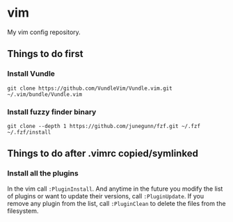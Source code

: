 # vim
My vim config repository.

## Things to do first
### Install Vundle
```
git clone https://github.com/VundleVim/Vundle.vim.git ~/.vim/bundle/Vundle.vim
```

### Install fuzzy finder binary
```
git clone --depth 1 https://github.com/junegunn/fzf.git ~/.fzf
~/.fzf/install
```

## Things to do after .vimrc copied/symlinked
### Install all the plugins
In the vim call `:PluginInstall`. And anytime in the future you modify the list
of plugins or want to update their versions, call `:PluginUpdate`. If you remove
any plugin from the list, call `:PluginClean` to delete the files from the
filesystem.
